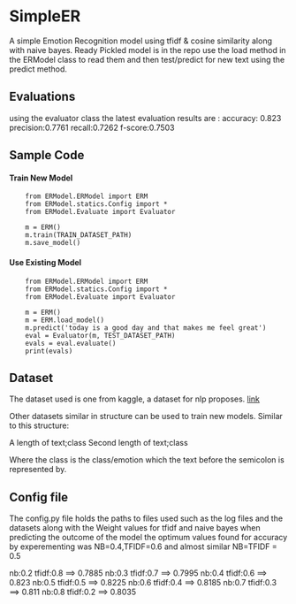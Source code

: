 # SimpleER

A simple Emotion Recognition model using tfidf & cosine similarity along with naive bayes.
Ready Pickled model is in the repo use the load method in the ERModel class to read them and then test/predict for new text using the predict method.

## Evaluations
using the evaluator class the latest evaluation results are :
accuracy: 0.823
precision:0.7761
recall:0.7262
f-score:0.7503


## Sample Code

#### Train New Model
```
    from ERModel.ERModel import ERM
    from ERModel.statics.Config import *
    from ERModel.Evaluate import Evaluator

    m = ERM()
    m.train(TRAIN_DATASET_PATH)
    m.save_model()
```

#### Use Existing Model
```
    from ERModel.ERModel import ERM
    from ERModel.statics.Config import *
    from ERModel.Evaluate import Evaluator
    
    m = ERM()
    m = ERM.load_model()
    m.predict('today is a good day and that makes me feel great')
    eval = Evaluator(m, TEST_DATASET_PATH)
    evals = eval.evaluate()
    print(evals)
```

## Dataset

The dataset used is one from kaggle, a dataset for nlp proposes. [link](https://www.kaggle.com/datasets/praveengovi/emotions-dataset-for-nlp)

Other datasets similar in structure can be used to train new models.
Similar to this structure:

A length of text;class
Second length of text;class

Where the class is the class/emotion which the text before the semicolon is represented by.


## Config file

The config.py file holds the paths to files used such as the log files and the datasets along with the Weight values for tfidf and naive bayes when predicting the outcome of the model the optimum values found for accuracy by experementing was NB=0.4,TFIDF=0.6 and almost similar NB=TFIDF = 0.5

nb:0.2 tfidf:0.8 ==> 0.7885
nb:0.3 tfidf:0.7 ==> 0.7995
nb:0.4 tfidf:0.6 ==> 0.823
nb:0.5 tfidf:0.5 ==> 0.8225
nb:0.6 tfidf:0.4 ==> 0.8185
nb:0.7 tfidf:0.3 ==> 0.811
nb:0.8 tfidf:0.2 ==> 0.8035